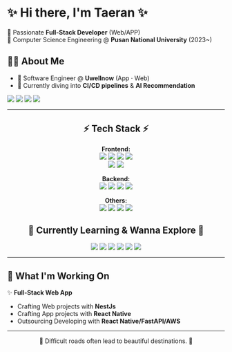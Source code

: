 # ✨ Hi there, I'm Taeran ✨

🌱 Passionate **Full-Stack Developer** (Web/APP)  
🏫 Computer Science Engineering @ **Pusan National University** (2023~)


## 👩‍💻 About Me

- 🔭 Software Engineer @ **Uwellnow** (App · Web)
- 🚀 Currently diving into **CI/CD pipelines** & **AI Recommendation**

<a href="mailto:kimtaeran4767@gmail.com"><img src="https://img.shields.io/badge/Gmail-D14836?style=flat&logo=gmail&logoColor=white" /></a>
<a href="https://www.instagram.com/8.xar"><img src="https://img.shields.io/badge/Instagram-E4405F?style=flat&logo=Instagram&logoColor=white"/></a>
<a href="https://latteeea.tistory.com/"><img src="https://img.shields.io/badge/Tistory-orange?style=flat&logo=tistory&logoColor=white"></a>
<a href="https://blog.naver.com/taeran4767"><img src="https://img.shields.io/badge/Naver%20Blog-03C75A?style=flat&logo=naver&logoColor=white"></a>

---

<h2 align="center">⚡ Tech Stack ⚡</h2>

<p align="center">
  <strong>Frontend:</strong><br>
  <img src="https://img.shields.io/badge/TypeScript-007ACC?style=for-the-badge&logo=typescript&logoColor=white">
  <img src="https://img.shields.io/badge/React-61DBFB?style=for-the-badge&logo=react&logoColor=black">
  <img src="https://img.shields.io/badge/React_Router-CA4245?style=for-the-badge&logo=react-router&logoColor=white">
  <img src="https://img.shields.io/badge/Tailwind_CSS-38B2AC?style=for-the-badge&logo=tailwind-css&logoColor=white">
  <br>
  <img src="https://img.shields.io/badge/Kotlin-0095D5?&style=for-the-badge&logo=kotlin&logoColor=white">
  <img src="https://img.shields.io/badge/React_Native-20232A?style=for-the-badge&logo=react&logoColor=61DAFB">
</p>

<p align="center">
  <strong>Backend:</strong><br>
  <img src="https://img.shields.io/badge/Render-46E3B7?style=for-the-badge&logo=render&logoColor=white">
  <img src="https://img.shields.io/badge/FastAPI-009688?style=for-the-badge&logo=fastapi&logoColor=white">
  <img src="https://img.shields.io/badge/PostgreSQL-1D4ED8?style=for-the-badge&logo=postgresql&logoColor=white">
  <img src="https://img.shields.io/badge/Firebase-039BE5?style=for-the-badge&logo=Firebase&logoColor=white">

</p>

<p align="center">
  <strong>Others:</strong><br>
  <img src="https://img.shields.io/badge/Expo-1C2024?style=for-the-badge&logo=expo&logoColor=white">
  <img src="https://img.shields.io/badge/Vite-646CFF?style=for-the-badge&logo=vite&logoColor=white">
  <img src="https://img.shields.io/badge/Vercel-000000?style=for-the-badge&logo=vercel&logoColor=white">
  <img src="https://img.shields.io/badge/GitHub_Actions-2088FF?style=for-the-badge&logo=github-actions&logoColor=white">
</p>

<h2 align="center">🌈 Currently Learning & Wanna Explore 🌈</h2>

<p align="center">
  <img src="https://img.shields.io/badge/Next.js-000?logo=nextdotjs&logoColor=fff&style=for-the-badge">
  <img src="https://img.shields.io/badge/Spring-6DB33F?style=for-the-badge&logo=spring&logoColor=white">
  <img src="https://img.shields.io/badge/Nestjs-E0234E?style=for-the-badge&logo=nestjs&logoColor=white">
  <img src="https://img.shields.io/badge/Amazon_AWS-FF9900?style=for-the-badge&logo=amazonaws&logoColor=white">
  <img src="https://img.shields.io/badge/Docker-2496ED?style=for-the-badge&logo=docker&logoColor=white">
  <img src="https://img.shields.io/badge/Kubernetes-326CE5?style=for-the-badge&logo=kubernetes&logoColor=white">
</p>

---

## 🚀 What I'm Working On
✨ **Full-Stack Web App**  
- Crafting Web projects with **NestJs**
- Crafting App projects with **React Native**
- Outsourcing Developing with **React Native/FastAPI/AWS**

---

<p align="center">
  🌟 Difficult roads often lead to beautiful destinations. 🌟
</p>
